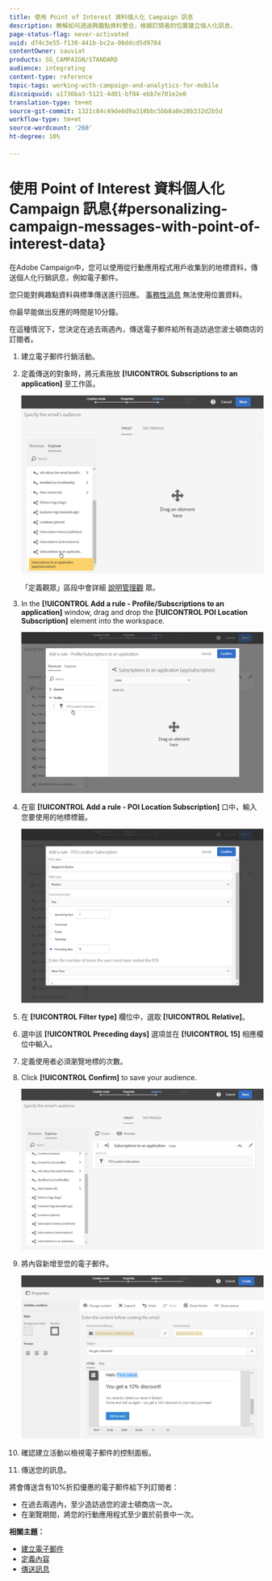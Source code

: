 ```yaml
---
title: 使用 Point of Interest 資料個人化 Campaign 訊息
description: 瞭解如何透過興趣點資料整合，根據訂閱者的位置建立個人化訊息。
page-status-flag: never-activated
uuid: d74c3e55-f130-441b-bc2a-06ddcd5d9784
contentOwner: sauviat
products: SG_CAMPAIGN/STANDARD
audience: integrating
content-type: reference
topic-tags: working-with-campaign-and-analytics-for-mobile
discoiquuid: a1736ba3-5121-4d01-bf04-ebb7e701e2e0
translation-type: tm+mt
source-git-commit: 1321c84c49de6d9a318bbc5bb8a0e28b332d2b5d
workflow-type: tm+mt
source-wordcount: '260'
ht-degree: 10%

---
```



# 使用 Point of Interest 資料個人化 Campaign 訊息{#personalizing-campaign-messages-with-point-of-interest-data}

在Adobe Campaign中，您可以使用從行動應用程式用戶收集到的地標資料，傳送個人化行銷訊息，例如電子郵件。

您只能對興趣點資料與標準傳送進行回應。 [事務性消息](../../channels/using/getting-started-with-transactional-msg.md) 無法使用位置資料。

你最早能做出反應的時間是10分鐘。

在這種情況下，您決定在過去兩週內，傳送電子郵件給所有造訪過您波士頓商店的訂閱者。

1. 建立電子郵件行銷活動。
1. 定義傳送的對象時，將元素拖放 **[!UICONTROL Subscriptions to an application]** 至工作區。

   ![](assets/poi_subscriptions_app.png)

   「定義觀眾」區段中會詳細 [說明管理觀](../../audiences/using/creating-audiences.md) 眾。

1. In the **[!UICONTROL Add a rule - Profile/Subscriptions to an application]** window, drag and drop the **[!UICONTROL POI Location Subscription]** element into the workspace.

   ![](assets/poi_add_rule_profile_subscription.png)

1. 在窗 **[!UICONTROL Add a rule - POI Location Subscription]** 口中，輸入您要使用的地標標籤。

   ![](assets/poi_location_subscription.png)

1. 在 **[!UICONTROL Filter type]** 欄位中，選取 **[!UICONTROL Relative]**。
1. 選中該 **[!UICONTROL Preceding days]** 選項並在 **[!UICONTROL 15]** 相應欄位中輸入。
1. 定義使用者必須瀏覽地標的次數。
1. Click **[!UICONTROL Confirm]** to save your audience.

   ![](assets/poi_subscriptions_app_audience_defined.png)

1. 將內容新增至您的電子郵件。

   ![](assets/poi_email_content.png)

1. 確認建立活動以檢視電子郵件的控制面板。
1. 傳送您的訊息。

將會傳送含有10%折扣優惠的電子郵件給下列訂閱者：

* 在過去兩週內，至少造訪過您的波士頓商店一次。
* 在瀏覽期間，將您的行動應用程式至少置於前景中一次。

**相關主題：**

* [建立電子郵件](../../channels/using/creating-an-email.md)
* [定義內容](../../designing/using/personalization.md#example-email-personalization)
* [傳送訊息](../../sending/using/confirming-the-send.md)

